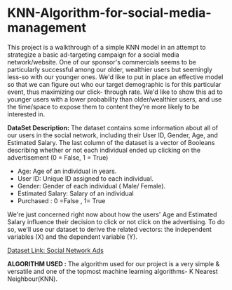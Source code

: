 # KNN-Algorithm-for-social-media-management
This project is a walkthrough of a simple KNN model in an
attempt to strategize a basic ad-targeting campaign for a social
media network/website. One of our sponsor's commercials seems to
be particularly successful among our older, wealthier users but
seemingly less-so with our younger ones. We'd like to put in place an
effective model so that we can figure out who our target
demographic is for this particular event, thus maximizing our click-
through rate. We'd like to show this ad to younger users with a lower
probability than older/wealthier users, and use the time/space to
expose them to content they're more likely to be interested in.

**DataSet Description:** 
The dataset contains some information about all of our users in the
social network, including their User ID, Gender, Age, and Estimated
Salary. The last column of the dataset is a vector of Booleans
describing whether or not each individual ended up clicking on the
advertisement (0 = False, 1 = True)
* Age: Age of an individual in years.
* User ID: Unique ID assigned to each individual. 
* Gender: Gender of each individual ( Male/ Female). 
* Estimated Salary: Salary of an individual
* Purchased : 0 =False , 1= True

We're just concerned right now about how the users' Age and
Estimated Salary influence their decision to click or not click on the
advertising. To do so, we'll use our dataset to derive the related
vectors: the independent variables (X) and the dependent variable (Y).

[Dataset Link: Social Network Ads](https://drive.google.com/file/d/1ug137IwNAyI_Ph0O_QUTngvz3Asjuuz5/view?usp=drive_link)

**ALGORITHM USED :**
The algorithm used for our project is a very simple & versatile and
one of the topmost machine learning algorithms- K Nearest
Neighbour(KNN).
